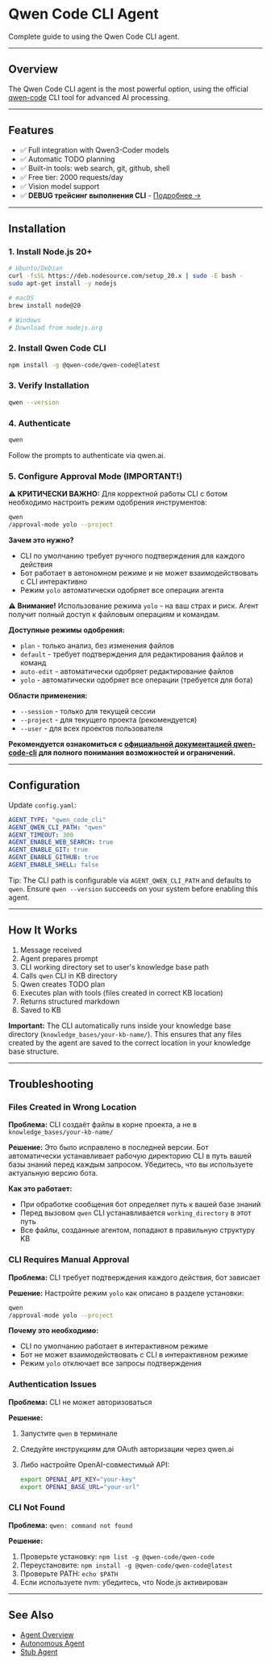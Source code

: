 # Qwen Code CLI Agent

Complete guide to using the Qwen Code CLI agent.

---

## Overview

The Qwen Code CLI agent is the most powerful option, using the official [qwen-code](https://github.com/QwenLM/qwen-code) CLI tool for advanced AI processing.

---

## Features

- ✅ Full integration with Qwen3-Coder models
- ✅ Automatic TODO planning
- ✅ Built-in tools: web search, git, github, shell
- ✅ Free tier: 2000 requests/day
- ✅ Vision model support
- ✅ **DEBUG трейсинг выполнения CLI** - [Подробнее →](qwen-cli-debug-trace.md)

---

## Installation

### 1. Install Node.js 20+

```bash
# Ubuntu/Debian
curl -fsSL https://deb.nodesource.com/setup_20.x | sudo -E bash -
sudo apt-get install -y nodejs

# macOS
brew install node@20

# Windows
# Download from nodejs.org
```

### 2. Install Qwen Code CLI

```bash
npm install -g @qwen-code/qwen-code@latest
```

### 3. Verify Installation

```bash
qwen --version
```

### 4. Authenticate

```bash
qwen
```

Follow the prompts to authenticate via qwen.ai.

### 5. Configure Approval Mode (IMPORTANT!)

**⚠️ КРИТИЧЕСКИ ВАЖНО:** Для корректной работы CLI с ботом необходимо настроить режим одобрения инструментов:

```bash
qwen
/approval-mode yolo --project
```

**Зачем это нужно?**

- CLI по умолчанию требует ручного подтверждения для каждого действия
- Бот работает в автономном режиме и не может взаимодействовать с CLI интерактивно
- Режим `yolo` автоматически одобряет все операции агента

**⚠️ Внимание!** Использование режима `yolo` - на ваш страх и риск. Агент получит полный доступ к файловым операциям и командам.

**Доступные режимы одобрения:**

- `plan` - только анализ, без изменения файлов
- `default` - требует подтверждения для редактирования файлов и команд
- `auto-edit` - автоматически одобряет редактирование файлов
- `yolo` - автоматически одобряет все операции (требуется для бота)

**Области применения:**

- `--session` - только для текущей сессии
- `--project` - для текущего проекта (рекомендуется)
- `--user` - для всех проектов пользователя

**Рекомендуется ознакомиться с [официальной документацией qwen-code-cli](https://github.com/QwenLM/qwen-code) для полного понимания возможностей и ограничений.**

---

## Configuration

Update `config.yaml`:

```yaml
AGENT_TYPE: "qwen_code_cli"
AGENT_QWEN_CLI_PATH: "qwen"
AGENT_TIMEOUT: 300
AGENT_ENABLE_WEB_SEARCH: true
AGENT_ENABLE_GIT: true
AGENT_ENABLE_GITHUB: true
AGENT_ENABLE_SHELL: false
```

Tip: The CLI path is configurable via `AGENT_QWEN_CLI_PATH` and defaults to `qwen`. Ensure `qwen --version` succeeds on your system before enabling this agent.

---

## How It Works

1. Message received
2. Agent prepares prompt
3. CLI working directory set to user's knowledge base path
4. Calls `qwen` CLI in KB directory
5. Qwen creates TODO plan
6. Executes plan with tools (files created in correct KB location)
7. Returns structured markdown
8. Saved to KB

**Important:** The CLI automatically runs inside your knowledge base directory (`knowledge_bases/your-kb-name/`). This ensures that any files created by the agent are saved to the correct location in your knowledge base structure.

---

## Troubleshooting

### Files Created in Wrong Location

**Проблема:** CLI создаёт файлы в корне проекта, а не в `knowledge_bases/your-kb-name/`

**Решение:** Это было исправлено в последней версии. Бот автоматически устанавливает рабочую директорию CLI в путь вашей базы знаний перед каждым запросом. Убедитесь, что вы используете актуальную версию бота.

**Как это работает:**

- При обработке сообщения бот определяет путь к вашей базе знаний
- Перед вызовом `qwen` CLI устанавливается `working_directory` в этот путь
- Все файлы, созданные агентом, попадают в правильную структуру KB

### CLI Requires Manual Approval

**Проблема:** CLI требует подтверждения каждого действия, бот зависает

**Решение:** Настройте режим `yolo` как описано в разделе установки:

```bash
qwen
/approval-mode yolo --project
```

**Почему это необходимо:**

- CLI по умолчанию работает в интерактивном режиме
- Бот не может взаимодействовать с CLI в интерактивном режиме
- Режим `yolo` отключает все запросы подтверждения

### Authentication Issues

**Проблема:** CLI не может авторизоваться

**Решение:**

1. Запустите `qwen` в терминале
2. Следуйте инструкциям для OAuth авторизации через qwen.ai
3. Либо настройте OpenAI-совместимый API:

   ```bash
   export OPENAI_API_KEY="your-key"
   export OPENAI_BASE_URL="your-url"
   ```

### CLI Not Found

**Проблема:** `qwen: command not found`

**Решение:**

1. Проверьте установку: `npm list -g @qwen-code/qwen-code`
2. Переустановите: `npm install -g @qwen-code/qwen-code@latest`
3. Проверьте PATH: `echo $PATH`
4. Если используете nvm: убедитесь, что Node.js активирован

---

## See Also

- [Agent Overview](overview.md)
- [Autonomous Agent](autonomous-agent.md)
- [Stub Agent](stub-agent.md)
